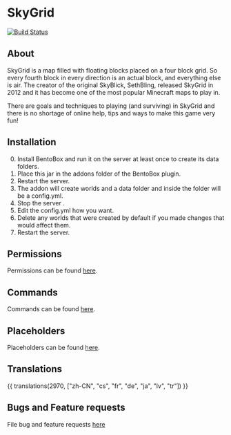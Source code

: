 SkyGrid
==========
[![Build Status](https://ci.codemc.org/buildStatus/icon?job=BentoBoxWorld/SkyGrid)](https://ci.codemc.org/job/BentoBoxWorld/job/SkyGrid/)

## About
SkyGrid is a map filled with floating blocks placed on a four block grid. So every fourth block in every direction is an actual block, and everything else is air.  The creator of the original SkyBlick, SethBling, released SkyGrid in 2012 and it has become one of the most popular Minecraft maps to play in.

There are goals and techniques to playing (and surviving) in SkyGrid and there is no shortage of online help, tips and ways to make this game very fun!

## Installation

0. Install BentoBox and run it on the server at least once to create its data folders.
1. Place this jar in the addons folder of the BentoBox plugin.
2. Restart the server.
3. The addon will create worlds and a data folder and inside the folder will be a config.yml.
4. Stop the server .
5. Edit the config.yml how you want.
6. Delete any worlds that were created by default if you made changes that would affect them.
7. Restart the server.

## Permissions

Permissions can be found [here](Permissions).

## Commands

Commands can be found [here](Commands).

## Placeholders

Placeholders can be found [here](Placeholders).

## Translations

{{ translations(2970, ["zh-CN", "cs", "fr", "de", "ja", "lv", "tr"]) }}

## Bugs and Feature requests

File bug and feature requests [here](https://github.com/BentoBoxWorld/SkyGrid/issues)
